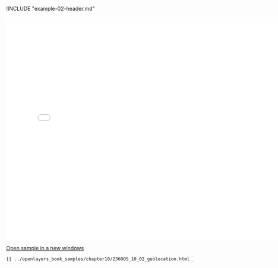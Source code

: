 
!INCLUDE "example-02-header.md"

<iframe src="../openlayers_book_samples/chapter10/2360OS_10_02_geolocation.html" width="770" height="600" frameBorder="0" seamless="seamless">
</iframe>

<a href="../openlayers_book_samples/chapter10/2360OS_10_02_geolocation.html" target="_blank">Open sample in a new windows</a>

```html
{{ ../openlayers_book_samples/chapter10/2360OS_10_02_geolocation.html }}
```
